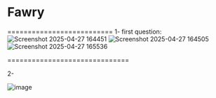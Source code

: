 # Fawry
==========================
1-
first question:
![Screenshot 2025-04-27 164451](https://github.com/user-attachments/assets/ebeca383-7e8f-44eb-8242-e36bb9824006)
![Screenshot 2025-04-27 164505](https://github.com/user-attachments/assets/2fd2c4ac-c97c-49b4-a884-99d90ac23b2b)
![Screenshot 2025-04-27 165536](https://github.com/user-attachments/assets/6b318be4-d385-44d7-a37b-99c7fa43cf26)

==============================

2-

![image](https://github.com/user-attachments/assets/95fe2867-50d1-4286-86b3-09b117bda48e)
